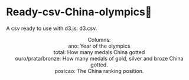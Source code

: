 # Ready-csv-China-olympics🥇

A csv ready to use with d3.js: d3.csv.
<div align="center";>
Columns:
</div>
<div align="center";>
ano: Year of the olympics
</div>
<div align="center";>
total: How many medals China gotted
</div>
<div align="center";>
ouro/prata/bronze: How many medals of gold, silver and broze China gotted.
</div>
<div align="center";>
posicao: The China ranking position.
</div>
